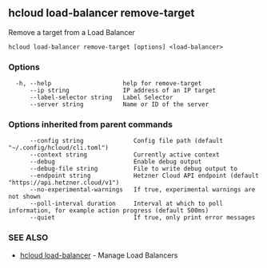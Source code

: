 ## hcloud load-balancer remove-target

Remove a target from a Load Balancer

```
hcloud load-balancer remove-target [options] <load-balancer>
```

### Options

```
  -h, --help                    help for remove-target
      --ip string               IP address of an IP target
      --label-selector string   Label Selector
      --server string           Name or ID of the server
```

### Options inherited from parent commands

```
      --config string              Config file path (default "~/.config/hcloud/cli.toml")
      --context string             Currently active context
      --debug                      Enable debug output
      --debug-file string          File to write debug output to
      --endpoint string            Hetzner Cloud API endpoint (default "https://api.hetzner.cloud/v1")
      --no-experimental-warnings   If true, experimental warnings are not shown
      --poll-interval duration     Interval at which to poll information, for example action progress (default 500ms)
      --quiet                      If true, only print error messages
```

### SEE ALSO

* [hcloud load-balancer](hcloud_load-balancer.md)	 - Manage Load Balancers
